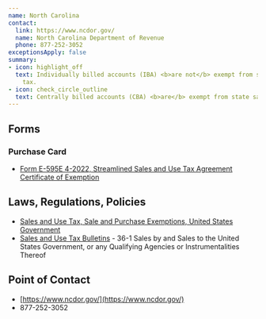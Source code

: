 ```yaml
---
name: North Carolina
contact:
  link: https://www.ncdor.gov/
  name: North Carolina Department of Revenue
  phone: 877-252-3052
exceptionsApply: false
summary:
- icon: highlight_off
  text: Individually billed accounts (IBA) <b>are not</b> exempt from state sales
    tax.
- icon: check_circle_outline
  text: Centrally billed accounts (CBA) <b>are</b> exempt from state sales tax.
---
```


## Forms

### Purchase Card

* [Form E-595E 4-2022, Streamlined Sales and Use Tax Agreement Certificate of Exemption](https://www.ncdor.gov/taxes-forms/sales-and-use-tax/sales-and-use-tax-forms-and-certificates/exemption-certificates/form-e-595e-streamlined-sales-and-use-tax-certificate-exemption)

## Laws, Regulations, Policies

* [Sales and Use Tax, Sale and Purchase Exemptions, United States Government](https://www.ncdor.gov/taxes-forms/sales-and-use-tax/sale-and-purchase-exemptions/united-states-government#:~:text=Sales%20by%20and%20sales%20directly,to%20sales%20or%20use%20tax.)
* [Sales and Use Tax Bulletins](https://www.ncdor.gov/media/13881/open) - 36-1 Sales by and Sales to the United States Government, or any Qualifying Agencies or Instrumentalities Thereof

## Point of Contact
- [https://www.ncdor.gov/](https://www.ncdor.gov/)
- 877-252-3052